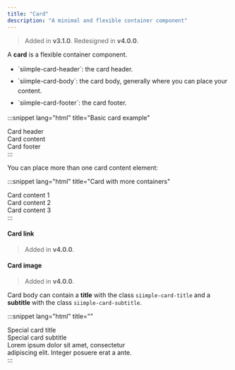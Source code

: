 ```yaml
---
title: "Card"
description: "A minimal and flexible container component"
--- 
```


> Added in **v3.1.0**. Redesigned in **v4.0.0**.

<style>
.siimple-card {
    margin-bottom: 0px!important;
}
</style>

A **card** is a flexible container component. 

<ul>
    <li style="line-height:22px;margin-bottom:5px;">`siimple-card-header`: the card header.</li>
    <li style="line-height:22px;margin-bottom:5px;">`siimple-card-body`: the card body, generally where you can place your content.</li>
    <li style="line-height:22px;margin-bottom:5px;">`siimple-card-footer`: the card footer.</li>
</ul>

:::snippet lang="html" title="Basic card example"
<div class="siimple-card" style="max-width:300px">
    <div class="siimple-card-header">Card header</div>
    <div class="siimple-card-body">Card content</div>
    <div class="siimple-card-footer">Card footer</div>
</div>
:::

You can place more than one card content element:

:::snippet lang="html" title="Card with more containers"
<div class="siimple-card" style="max-width:300px">
    <div class="siimple-card-content">Card content 1</div>
    <div class="siimple-card-content">Card content 2</div>
    <div class="siimple-card-content">Card content 3</div>
</div>
:::


#### Card link

> Added in **v4.0.0**.


#### Card image

> Added in **v4.0.0**.


Card body can contain a **title** with the class `siimple-card-title` and a **subtitle** with the class `siimple-card-subtitle`. 

:::snippet lang="html" title=""
<div class="siimple-card" style="max-width:300px;margin-bottom:0px;">
    <div class="siimple-card-body">
        <div class="siimple-card-title">Special card title</div>
        <div class="siimple-card-subtitle">Special card subtitle</div>
        Lorem ipsum dolor sit amet, consectetur adipiscing elit. Integer posuere erat a ante.
    </div>
</div>
:::

